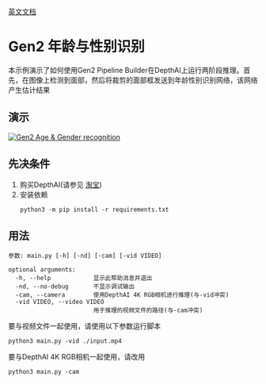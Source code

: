 [英文文档](README.md)

# Gen2 年龄与性别识别

本示例演示了如何使用Gen2 Pipeline Builder在DepthAI上运行两阶段推理。首先，在图像上检测到面部，然后将裁剪的面部框发送到年龄性别识别网络，该网络产生估计结果


## 演示

[![Gen2 Age & Gender recognition](https://user-images.githubusercontent.com/5244214/106005496-954a8200-60b4-11eb-923e-b84df9de9fff.gif)](https://www.youtube.com/watch?v=PwnVrPaF-vs "Age/Gender recognition on DepthAI")

## 先决条件

1. 购买DepthAI(请参见 [淘宝](https://item.taobao.com/item.htm?id=626257175462))
2. 安装依赖
   ```
   python3 -m pip install -r requirements.txt
   ```

## 用法

```
参数: main.py [-h] [-nd] [-cam] [-vid VIDEO]

optional arguments:
  -h, --help            显示此帮助消息并退出
  -nd, --no-debug       不显示调试输出
  -cam, --camera        使用DepthAI 4K RGB相机进行推理(与-vid冲突)
  -vid VIDEO, --video VIDEO
                        用于推理的视频文件的路径(与-cam冲突)
```

要与视频文件一起使用，请使用以下参数运行脚本

```
python3 main.py -vid ./input.mp4
```

要与DepthAI 4K RGB相机一起使用，请改用

```
python3 main.py -cam
``` 
